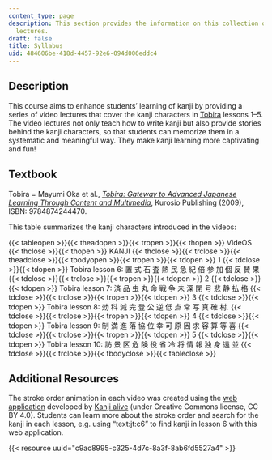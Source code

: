 ```yaml
---
content_type: page
description: This section provides the information on this collection of kanji video
  lectures.
draft: false
title: Syllabus
uid: 484606be-418d-4457-92e6-094d006eddc4
---
```

## Description

This course aims to enhance students’ learning of kanji by providing a series of video lectures that cover the kanji characters in [Tobira](https://tobiraweb.9640.jp/) lessons 1–5. The video lectures not only teach how to write kanji but also provide stories behind the kanji characters, so that students can memorize them in a systematic and meaningful way. They make kanji learning more captivating and fun!

## Textbook

Tobira = Mayumi Oka et al., [*Tobira: Gateway to Advanced Japanese Learning Through Content and Multimedia*](https://tobiraweb.9640.jp/), Kurosio Publishing (2009), ISBN: 9784874244470.

This table summarizes the kanji characters introduced in the videos:

{{< tableopen >}}{{< theadopen >}}{{< tropen >}}{{< thopen >}}
VideOS
{{< thclose >}}{{< thopen >}}
KANJI
{{< thclose >}}{{< trclose >}}{{< theadclose >}}{{< tbodyopen >}}{{< tropen >}}{{< tdopen >}}
1
{{< tdclose >}}{{< tdopen >}}
Tobira lesson 6: 置 式 石 査 熱 民 急 紀 倍 参 加 個 反 賛 果
{{< tdclose >}}{{< trclose >}}{{< tropen >}}{{< tdopen >}}
2
{{< tdclose >}}{{< tdopen >}}
Tobira lesson 7: 済 品 虫 丸 命 戦 争 未 深 閉 号 悲 静 払 格
{{< tdclose >}}{{< trclose >}}{{< tropen >}}{{< tdopen >}}
3
{{< tdclose >}}{{< tdopen >}}
Tobira lesson 8: 効 科 減 完 登 公 逆 低 点 常 写 真 確 村.
{{< tdclose >}}{{< trclose >}}{{< tropen >}}{{< tdopen >}}
4
{{< tdclose >}}{{< tdopen >}}
Tobira lesson 9: 制 満 進 落 協 位 幸 可 原 因 求 容 算 等 喜
{{< tdclose >}}{{< trclose >}}{{< tropen >}}{{< tdopen >}}
5
{{< tdclose >}}{{< tdopen >}}
Tobira lesson 10: 訪 景 区 危 険 役 省 冷 将 情 報 独 身 遠 並
{{< tdclose >}}{{< trclose >}}{{< tbodyclose >}}{{< tableclose >}}

## Additional Resources

The stroke order animation in each video was created using the [web application](https://app.kanjialive.com/search) developed by [Kanji alive](https://kanjialive.com/) (under Creative Commons license, CC BY 4.0). Students can learn more about the stroke order and search for the kanji in each lesson, e.g. using “text:jt:c6” to find kanji in lesson 6 with this web application.

{{< resource uuid="c9ac8995-c325-4d7c-8a3f-8ab6fd5527a4" >}}